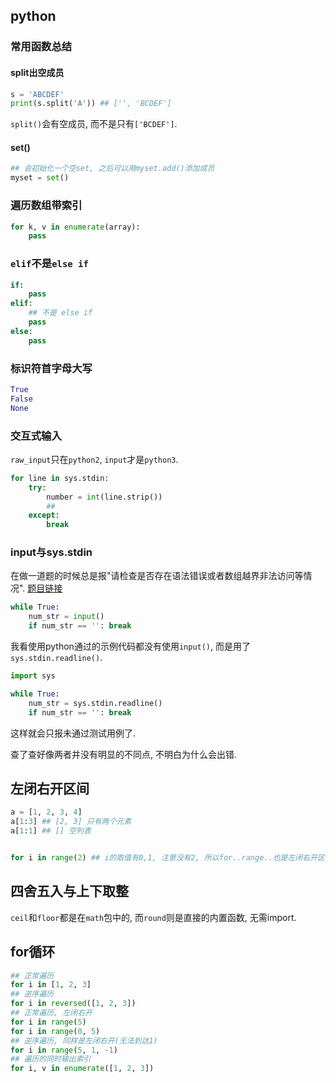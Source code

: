 ## python

### 常用函数总结

#### split出空成员

```py
s = 'ABCDEF'
print(s.split('A')) ## ['', 'BCDEF']
```

`split()`会有空成员, 而不是只有`['BCDEF']`.

#### set()

```py
## 会初始化一个空set, 之后可以用myset.add()添加成员
myset = set()
```

### 遍历数组带索引

```py
for k, v in enumerate(array):
    pass
```

### `elif`不是`else if`

```py
if:
    pass
elif:
    ## 不是 else if
    pass
else:
    pass
```

### 标识符首字母大写

```py
True
False
None
```

### 交互式输入

`raw_input`只在`python2`, `input`才是`python3`.

```py
for line in sys.stdin:
    try:
        number = int(line.strip())
        ## 
    except:
        break
```

### input与sys.stdin

在做一道题的时候总是报"请检查是否存在语法错误或者数组越界非法访问等情况". [题目链接](https://www.nowcoder.com/profile/4027609/codeBookDetail?submissionId=12213544)

```py
while True:
    num_str = input()
    if num_str == '': break
```

我看使用python通过的示例代码都没有使用`input()`, 而是用了`sys.stdin.readline()`.

```py
import sys

while True:
    num_str = sys.stdin.readline()
    if num_str == '': break

```

这样就会只报未通过测试用例了.

查了查好像两者并没有明显的不同点, 不明白为什么会出错.

## 左闭右开区间

```py
a = [1, 2, 3, 4]
a[1:3] ## [2, 3] 只有两个元素
a[1:1] ## [] 空列表


for i in range(2) ## i的取值有0,1, 注意没有2, 所以for..range..也是左闭右开区间.
```

## 四舍五入与上下取整

`ceil`和`floor`都是在`math`包中的, 而`round`则是直接的内置函数, 无需import.

## for循环

```py
## 正常遍历
for i in [1, 2, 3]
## 逆序遍历
for i in reversed([1, 2, 3])
## 正常遍历, 左闭右开
for i in range(5)
for i in range(0, 5)
## 逆序遍历, 同样是左闭右开(无法到达1)
for i in range(5, 1, -1)
## 遍历的同时输出索引
for i, v in enumerate([1, 2, 3])
```
